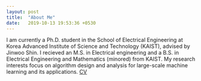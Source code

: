 ```yaml
---
layout: post
title:  "About Me"
date:   2019-10-13 19:53:36 +0530
---
```


I am currently a Ph.D. student in the School of Electrical Engineering at Korea Advanced Institute of Science and Technology (KAIST), advised by Jinwoo Shin. I recieved an M.S. in Electrical engineering and a B.S. in Electrical Engineering and Mathematics (minored) from KAIST.  My research interests focus on algorithm design and analysis for large-scale machine learning and its applications. [CV]

[CV]: https://www.dropbox.com/s/1n6iunuus8yx6ly/insuhan_resume.pdf?dl=0

